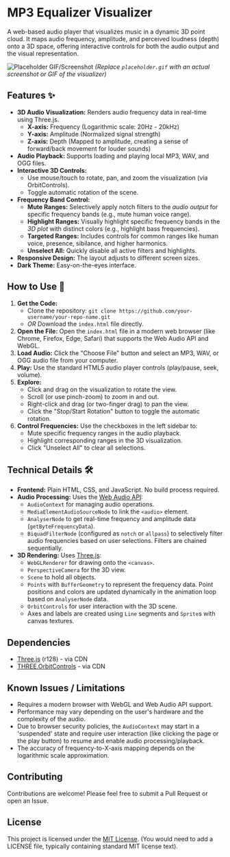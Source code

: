 # MP3 Equalizer Visualizer

A web-based audio player that visualizes music in a dynamic 3D point cloud. It maps audio frequency, amplitude, and perceived loudness (depth) onto a 3D space, offering interactive controls for both the audio output and the visual representation.

![Placeholder GIF/Screenshot](placeholder.gif)
*(Replace `placeholder.gif` with an actual screenshot or GIF of the visualizer)*

## Features ✨

*   **3D Audio Visualization:** Renders audio frequency data in real-time using Three.js.
    *   **X-axis:** Frequency (Logarithmic scale: 20Hz - 20kHz)
    *   **Y-axis:** Amplitude (Normalized signal strength)
    *   **Z-axis:** Depth (Mapped to amplitude, creating a sense of forward/back movement for louder sounds)
*   **Audio Playback:** Supports loading and playing local MP3, WAV, and OGG files.
*   **Interactive 3D Controls:**
    *   Use mouse/touch to rotate, pan, and zoom the visualization (via OrbitControls).
    *   Toggle automatic rotation of the scene.
*   **Frequency Band Control:**
    *   **Mute Ranges:** Selectively apply notch filters to the *audio output* for specific frequency bands (e.g., mute human voice range).
    *   **Highlight Ranges:** Visually highlight specific frequency bands in the *3D plot* with distinct colors (e.g., highlight bass frequencies).
    *   **Targeted Ranges:** Includes controls for common ranges like human voice, presence, sibilance, and higher harmonics.
    *   **Unselect All:** Quickly disable all active filters and highlights.
*   **Responsive Design:** The layout adjusts to different screen sizes.
*   **Dark Theme:** Easy-on-the-eyes interface.

## How to Use 🚀

1.  **Get the Code:**
    *   Clone the repository: `git clone https://github.com/your-username/your-repo-name.git`
    *   *OR* Download the `index.html` file directly.
2.  **Open the File:** Open the `index.html` file in a modern web browser (like Chrome, Firefox, Edge, Safari) that supports the Web Audio API and WebGL.
3.  **Load Audio:** Click the "Choose File" button and select an MP3, WAV, or OGG audio file from your computer.
4.  **Play:** Use the standard HTML5 audio player controls (play/pause, seek, volume).
5.  **Explore:**
    *   Click and drag on the visualization to rotate the view.
    *   Scroll (or use pinch-zoom) to zoom in and out.
    *   Right-click and drag (or two-finger drag) to pan the view.
    *   Click the "Stop/Start Rotation" button to toggle the automatic rotation.
6.  **Control Frequencies:** Use the checkboxes in the left sidebar to:
    *   Mute specific frequency ranges in the audio playback.
    *   Highlight corresponding ranges in the 3D visualization.
    *   Click "Unselect All" to clear all selections.

## Technical Details 🛠️

*   **Frontend:** Plain HTML, CSS, and JavaScript. No build process required.
*   **Audio Processing:** Uses the [Web Audio API](https://developer.mozilla.org/en-US/docs/Web/API/Web_Audio_API):
    *   `AudioContext` for managing audio operations.
    *   `MediaElementAudioSourceNode` to link the `<audio>` element.
    *   `AnalyserNode` to get real-time frequency and amplitude data (`getByteFrequencyData`).
    *   `BiquadFilterNode` (configured as `notch` or `allpass`) to selectively filter audio frequencies based on user selections. Filters are chained sequentially.
*   **3D Rendering:** Uses [Three.js](https://threejs.org/):
    *   `WebGLRenderer` for drawing onto the `<canvas>`.
    *   `PerspectiveCamera` for the 3D view.
    *   `Scene` to hold all objects.
    *   `Points` with `BufferGeometry` to represent the frequency data. Point positions and colors are updated dynamically in the animation loop based on `AnalyserNode` data.
    *   `OrbitControls` for user interaction with the 3D scene.
    *   Axes and labels are created using `Line` segments and `Sprite`s with canvas textures.

## Dependencies

*   [Three.js](https://cdnjs.cloudflare.com/ajax/libs/three.js/r128/three.min.js) (r128) - via CDN
*   [THREE.OrbitControls](https://cdn.jsdelivr.net/npm/three@0.128.0/examples/js/controls/OrbitControls.js) - via CDN

## Known Issues / Limitations

*   Requires a modern browser with WebGL and Web Audio API support.
*   Performance may vary depending on the user's hardware and the complexity of the audio.
*   Due to browser security policies, the `AudioContext` may start in a 'suspended' state and require user interaction (like clicking the page or the play button) to resume and enable audio processing/playback.
*   The accuracy of frequency-to-X-axis mapping depends on the logarithmic scale approximation.

## Contributing

Contributions are welcome! Please feel free to submit a Pull Request or open an Issue.

## License

This project is licensed under the [MIT License](LICENSE). (You would need to add a LICENSE file, typically containing standard MIT license text).
